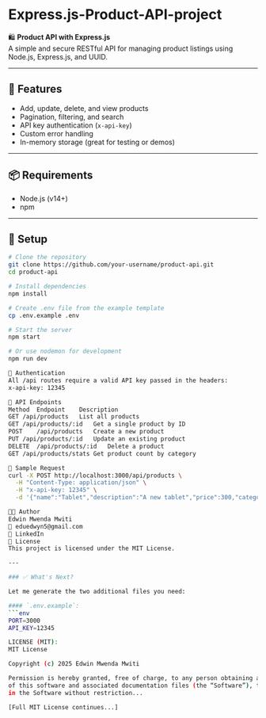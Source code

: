 # Express.js-Product-API-project

🛍️ **Product API with Express.js**  
A simple and secure RESTful API for managing product listings using Node.js, Express.js, and UUID.

---

## 🚀 Features

- Add, update, delete, and view products  
- Pagination, filtering, and search  
- API key authentication (`x-api-key`)  
- Custom error handling  
- In-memory storage (great for testing or demos)

---

## 📦 Requirements

- Node.js (v14+)
- npm

---

## 📁 Setup

```bash
# Clone the repository
git clone https://github.com/your-username/product-api.git
cd product-api

# Install dependencies
npm install

# Create .env file from the example template
cp .env.example .env

# Start the server
npm start

# Or use nodemon for development
npm run dev

🔐 Authentication
All /api routes require a valid API key passed in the headers:
x-api-key: 12345

📡 API Endpoints
Method	Endpoint	Description
GET	/api/products	List all products
GET	/api/products/:id	Get a single product by ID
POST	/api/products	Create a new product
PUT	/api/products/:id	Update an existing product
DELETE	/api/products/:id	Delete a product
GET	/api/products/stats	Get product count by category

🧪 Sample Request
curl -X POST http://localhost:3000/api/products \
  -H "Content-Type: application/json" \
  -H "x-api-key: 12345" \
  -d '{"name":"Tablet","description":"A new tablet","price":300,"category":"electronics","inStock":true}'

👨‍💻 Author
Edwin Mwenda Mwiti
📧 eduedwyn5@gmail.com
🔗 LinkedIn
📄 License
This project is licensed under the MIT License.

---

### ✅ What's Next?

Let me generate the two additional files you need:

#### `.env.example`:
```env
PORT=3000
API_KEY=12345

LICENSE (MIT):
MIT License

Copyright (c) 2025 Edwin Mwenda Mwiti

Permission is hereby granted, free of charge, to any person obtaining a copy
of this software and associated documentation files (the “Software”), to deal
in the Software without restriction...

[Full MIT License continues...]
